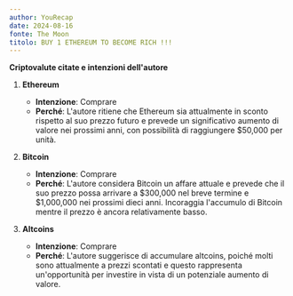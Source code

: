 ```yaml
---
author: YouRecap
date: 2024-08-16
fonte: The Moon
titolo: BUY 1 ETHEREUM TO BECOME RICH !!!
---
```


**Criptovalute citate e intenzioni dell'autore**

1. **Ethereum**
   - **Intenzione**: Comprare
   - **Perché**: L'autore ritiene che Ethereum sia attualmente in sconto rispetto al suo prezzo futuro e prevede un significativo aumento di valore nei prossimi anni, con possibilità di raggiungere $50,000 per unità.

2. **Bitcoin**
   - **Intenzione**: Comprare
   - **Perché**: L'autore considera Bitcoin un affare attuale e prevede che il suo prezzo possa arrivare a $300,000 nel breve termine e $1,000,000 nei prossimi dieci anni. Incoraggia l'accumulo di Bitcoin mentre il prezzo è ancora relativamente basso.

3. **Altcoins**
   - **Intenzione**: Comprare
   - **Perché**: L'autore suggerisce di accumulare altcoins, poiché molti sono attualmente a prezzi scontati e questo rappresenta un'opportunità per investire in vista di un potenziale aumento di valore.
